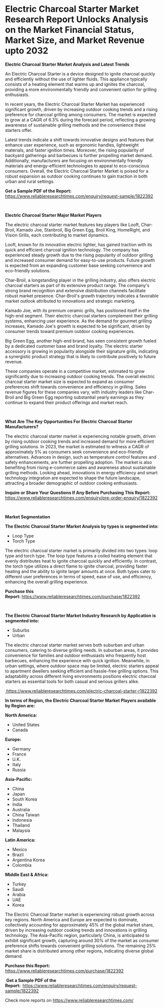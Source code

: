 <p><h1>Electric Charcoal Starter Market Research Report Unlocks Analysis on the Market Financial Status, Market Size, and Market Revenue upto 2032</h1></p><p><strong>Electric Charcoal Starter Market Analysis and Latest Trends</strong></p>
<p><p>An Electric Charcoal Starter is a device designed to ignite charcoal quickly and efficiently without the use of lighter fluids. This appliance typically consists of a heating element that warms up and ignites the charcoal, providing a more environmentally friendly and convenient option for grilling enthusiasts. </p><p>In recent years, the Electric Charcoal Starter Market has experienced significant growth, driven by increasing outdoor cooking trends and a rising preference for charcoal grilling among consumers. The market is expected to grow at a CAGR of 6.3% during the forecast period, reflecting a growing awareness of sustainable grilling methods and the convenience these starters offer. </p><p>Latest trends indicate a shift towards innovative designs and features that enhance user experience, such as ergonomic handles, lightweight materials, and faster ignition times. Moreover, the rising popularity of backyard gatherings and barbecues is further propelling market demand. Additionally, manufacturers are focusing on environmentally friendly materials and energy-efficient technologies to appeal to eco-conscious consumers. Overall, the Electric Charcoal Starter Market is poised for a robust expansion as outdoor cooking continues to gain traction in both urban and rural settings.</p></p>
<p><strong>Get a Sample PDF of the Report:&nbsp;</strong> <a href="https://www.reliableresearchtimes.com/enquiry/request-sample/1822392?utm_campaign=3167&utm_medium=2&utm_source=Github&utm_content=ia&utm_term=04042025&utm_id=electric-charcoal-starter">https://www.reliableresearchtimes.com/enquiry/request-sample/1822392</a></p>
<p>&nbsp;</p>
<p><strong>Electric Charcoal Starter Major Market Players</strong></p>
<p><p>The electric charcoal starter market features key players like Looft, Char-Broil, Kamado Joe, Stanbroil, Big Green Egg, Broil King, HomeRight, and Vision Grills, each contributing to market dynamics.</p><p>Looft, known for its innovative electric lighter, has gained traction with its quick and efficient charcoal ignition technology. The company has experienced steady growth due to the rising popularity of outdoor grilling and increased consumer demand for easy-to-use products. Future growth is expected from an expanding customer base seeking convenience and eco-friendly solutions.</p><p>Char-Broil, a longstanding player in the grilling industry, also offers electric charcoal starters as part of its extensive product range. The company's strong brand recognition and extensive distribution channels facilitate robust market presence. Char-Broil's growth trajectory indicates a favorable market outlook attributed to innovations and strategic marketing.</p><p>Kamado Joe, with its premium ceramic grills, has positioned itself in the high-end segment. Their electric charcoal starters complement their grilling systems, enhancing user experience. As the demand for gourmet grilling increases, Kamado Joe's growth is expected to be significant, driven by consumer trends toward premium outdoor cooking experiences.</p><p>Big Green Egg, another high-end brand, has seen consistent growth fueled by a dedicated customer base and brand loyalty. The electric starter accessory is growing in popularity alongside their signature grills, indicating a synergistic product strategy that is likely to contribute positively to future revenue.</p><p>These companies operate in a competitive market, estimated to grow significantly due to increasing outdoor cooking trends. The overall electric charcoal starter market size is expected to expand as consumer preferences shift towards convenience and efficiency in grilling. Sales revenue figures for these companies vary, with industry leaders like Char-Broil and Big Green Egg reporting substantial yearly earnings as they continue to expand their product offerings and market reach.</p></p>
<p>&nbsp;</p>
<p><strong>What Are The Key Opportunities For Electric Charcoal Starter Manufacturers?</strong></p>
<p><p>The electric charcoal starter market is experiencing notable growth, driven by rising outdoor cooking trends and increased demand for more efficient grilling solutions. In 2023, the market is estimated to witness a CAGR of approximately 5% as consumers seek convenience and eco-friendly alternatives. Advances in design, such as temperature control features and safety enhancements, are further propelling adoption. The market is also benefiting from rising e-commerce sales and awareness about sustainable grilling methods. Looking ahead, innovations in energy efficiency and smart technology integration are expected to shape the future landscape, attracting a broader demographic of outdoor cooking enthusiasts.</p></p>
<p><strong>Inquire or Share Your Questions If Any Before Purchasing This Report:</strong> <a href="https://www.reliableresearchtimes.com/enquiry/pre-order-enquiry/1822392?utm_campaign=3167&utm_medium=2&utm_source=Github&utm_content=ia&utm_term=04042025&utm_id=electric-charcoal-starter">https://www.reliableresearchtimes.com/enquiry/pre-order-enquiry/1822392</a></p>
<p>&nbsp;</p>
<p><strong>Market Segmentation</strong></p>
<p><strong>The Electric Charcoal Starter Market Analysis by types is segmented into:</strong></p>
<p><ul><li>Loop Type</li><li>Torch Type</li></ul></p>
<p><p>The electric charcoal starter market is primarily divided into two types: loop type and torch type. The loop type features a coiled heating element that evenly distributes heat to ignite charcoal quickly and efficiently. In contrast, the torch type utilizes a direct flame to ignite charcoal, providing faster heating and the ability to ignite larger amounts at once. Both types cater to different user preferences in terms of speed, ease of use, and efficiency, enhancing the overall grilling experience.</p></p>
<p><strong>Purchase this Report:&nbsp;</strong><a href="https://www.reliableresearchtimes.com/purchase/1822392?utm_campaign=3167&utm_medium=2&utm_source=Github&utm_content=ia&utm_term=04042025&utm_id=electric-charcoal-starter">https://www.reliableresearchtimes.com/purchase/1822392</a></p>
<p>&nbsp;</p>
<p><strong>The Electric Charcoal Starter Market Industry Research by Application is segmented into:</strong></p>
<p><ul><li>Suburbs</li><li>Urban</li></ul></p>
<p><p>The electric charcoal starter market serves both suburban and urban consumers, catering to diverse grilling needs. In suburban areas, it provides convenience for families and outdoor enthusiasts who frequently host barbecues, enhancing the experience with quick ignition. Meanwhile, in urban settings, where outdoor space may be limited, electric starters appeal to apartment dwellers seeking efficient and hassle-free grilling options. This adaptability across different living environments positions electric charcoal starters as essential tools for both casual and serious grillers alike.</p></p>
<p><a href="https://www.reliableresearchtimes.com/electric-charcoal-starter-r1822392?utm_campaign=3167&utm_medium=2&utm_source=Github&utm_content=ia&utm_term=04042025&utm_id=electric-charcoal-starter">&nbsp;https://www.reliableresearchtimes.com/electric-charcoal-starter-r1822392</a></p>
<p><strong>In terms of Region, the Electric Charcoal Starter Market Players available by Region are:</strong></p>
<p>
    <p> <strong> North America: </strong>
        <ul>
            <li>United States</li>
            <li>Canada</li>
        </ul>
        </p> 
    <p> <strong> Europe: </strong>
        <ul>
            <li>Germany</li>
            <li>France</li>
            <li>U.K.</li>
            <li>Italy</li>
            <li>Russia</li>
        </ul>
        </p> 
    <p> <strong> Asia-Pacific: </strong>
        <ul>
            <li>China</li>
            <li>Japan</li>
            <li>South Korea</li>
            <li>India</li>
            <li>Australia</li>
            <li>China Taiwan</li>
            <li>Indonesia</li>
            <li>Thailand</li>
            <li>Malaysia</li>
        </ul>
        </p> 
    <p> <strong> Latin America: </strong>
        <ul>
            <li>Mexico</li>
            <li>Brazil</li>
            <li>Argentina Korea</li>
            <li>Colombia</li>
        </ul>
        </p> 
    <p> <strong> Middle East & Africa: </strong>
        <ul>
            <li>Turkey</li>
            <li>Saudi</li>
            <li>Arabia</li>
            <li>UAE</li>
            <li>Korea</li>
        </ul>
    </p>
    </p>
<p><p>The Electric Charcoal Starter market is experiencing robust growth across key regions. North America and Europe are expected to dominate, collectively accounting for approximately 45% of the global market share, driven by increasing outdoor cooking trends and innovations in grilling technology. The Asia-Pacific region, particularly China, is anticipated to exhibit significant growth, capturing around 30% of the market as consumer preference shifts towards convenient grilling solutions. The remaining 25% market share is distributed among other regions, indicating diverse global demand.</p></p>
<p><strong>Purchase this Report: </strong><a href="https://www.reliableresearchtimes.com/purchase/1822392?utm_campaign=3167&utm_medium=2&utm_source=Github&utm_content=ia&utm_term=04042025&utm_id=electric-charcoal-starter">https://www.reliableresearchtimes.com/purchase/1822392</a></p>
<p>&nbsp;<strong>Get a Sample PDF of the Report:&nbsp;&nbsp;</strong><a href="https://www.reliableresearchtimes.com/enquiry/request-sample/1822392?utm_campaign=3167&utm_medium=2&utm_source=Github&utm_content=ia&utm_term=04042025&utm_id=electric-charcoal-starter">https://www.reliableresearchtimes.com/enquiry/request-sample/1822392</a></p>
<p><strong></strong></p>
<p>Check more reports on <a href="https://www.reliableresearchtimes.com/?utm_campaign=3167&utm_medium=2&utm_source=Github&utm_content=ia&utm_term=04042025&utm_id=electric-charcoal-starter">https://www.reliableresearchtimes.com/</a></p>